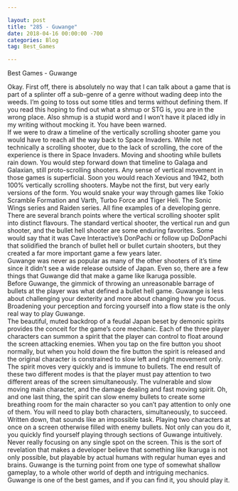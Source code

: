 ```yaml
---

layout: post  
title: "285 - Guwange"  
date: 2018-04-16 00:00:00 -700  
categories: Blog  
tag: Best_Games

---
```


Best Games - Guwange  
  
Okay. First off, there is absolutely no way that I can talk about a game that is part of a splinter off a sub-genre of a genre without wading deep into the weeds. I’m going to toss out some titles and terms without defining them. If you read this hoping to find out what a shmup or STG is, you are in the wrong place. Also shmup is a stupid word and I won’t have it placed idly in my writing without mocking it. You have been warned.  
If we were to draw a timeline of the vertically scrolling shooter game you would have to reach all the way back to Space Invaders. While not technically a scrolling shooter, due to the lack of scrolling, the core of the experience is there in Space Invaders. Moving and shooting while bullets rain down. You would step forward down that timeline to Galaga and Galaxian, still proto-scrolling shooters. Any sense of vertical movement in those games is superficial. Soon you would reach Xevious and 1942, both 100% vertically scrolling shooters. Maybe not the first, but very early versions of the form. You would snake your way through games like Tokio Scramble Formation and Varth, Turbo Force and Tiger Heli. The Sonic Wings series and Raiden series. All fine examples of a developing genre.  
There are several branch points where the vertical scrolling shooter split into distinct flavours. The standard vertical shooter, the vertical run and gun shooter, and the bullet hell shooter are some enduring favorites. Some would say that it was Cave Interactive’s DonPachi or follow up DoDonPachi that solidified the branch of bullet hell or bullet curtain shooters, but they created a far more important game a few years later.   
Guwange was never as popular as many of the other shooters of it’s time since it didn’t see a wide release outside of Japan. Even so, there are a few things that Guwange did that make a game like Ikaruga possible.  
Before Guwange, the gimmick of throwing an unreasonable barrage of bullets at the player was what defined a bullet hell game. Guwange is less about challenging your dexterity and more about changing how you focus. Broadening your perception and forcing yourself into a flow state is the only real way to play Guwange.  
The beautiful, muted backdrop of a feudal Japan beset by demonic spirits provides the conceit for the game’s core mechanic. Each of the three player characters can summon a spirit that the player can control to float around the screen attacking enemies. When you tap on the fire button you shoot normally, but when you hold down the fire button the spirit is released and the original character is constrained to slow left and right movement only. The spirit moves very quickly and is immune to bullets. The end result of these two different modes is that the player must pay attention to two different areas of the screen simultaneously. The vulnerable and slow moving main character, and the damage dealing and fast moving spirit. Oh, and one last thing, the spirit can slow enemy bullets to create some breathing room for the main character so you can’t pay attention to only one of them. You will need to play both characters, simultaneously, to succeed.  
Written down, that sounds like an impossible task. Playing two characters at once on a screen otherwise filled with enemy bullets. Not only can you do it, you quickly find yourself playing through sections of Guwange intuitively. Never really focusing on any single spot on the screen. This is the sort of revelation that makes a developer believe that something like Ikaruga is not only possible, but playable by actual humans with regular human eyes and brains. Guwange is the turning point from one type of somewhat shallow gameplay, to a whole other world of depth and intriguing mechanics.  
Guwange is one of the best games, and if you can find it, you should play it.  
  
  
